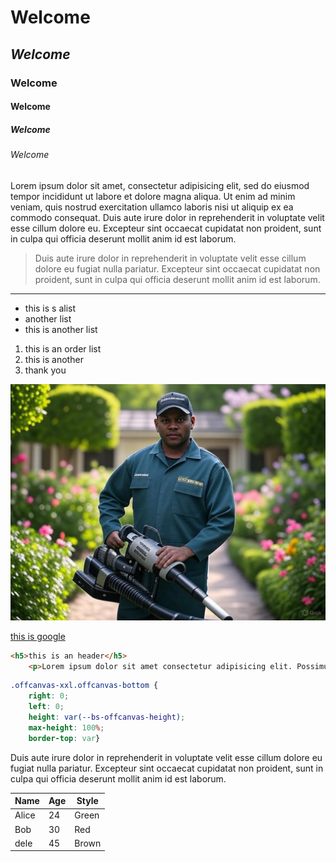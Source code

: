 # Welcome
## *Welcome*
### **Welcome**
#### Welcome
##### Welcome
###### Welcome

Lorem ipsum dolor sit amet, consectetur adipisicing elit, sed do eiusmod tempor incididunt ut labore et dolore magna aliqua. Ut enim ad minim veniam, quis nostrud exercitation ullamco laboris nisi ut aliquip ex ea commodo consequat. Duis aute irure dolor in reprehenderit in voluptate velit esse cillum dolore eu. Excepteur sint occaecat cupidatat non proident, sunt in culpa qui officia deserunt mollit anim id est laborum.


> Duis aute irure dolor in reprehenderit in voluptate velit esse cillum dolore eu fugiat nulla pariatur. Excepteur sint occaecat cupidatat non proident, sunt in culpa qui officia deserunt mollit anim id est laborum.

---
+ this is s alist
+ another list
+ this is another list

1. this is an order list
2. this is another
3. thank you


![cleaner](img/pic.jpg)

[this is google](https://google.com)

```html
<h5>this is an header</h5>
    <p>Lorem ipsum dolor sit amet consectetur adipisicing elit. Possimus pariatur enim velit maiores error, amet quod perferendis nemo, nisi, soluta ullam? Doloremque cumque earum vitae quo! Cum aperiam ea laboriosam?</p>
```

```css
.offcanvas-xxl.offcanvas-bottom {
    right: 0;
    left: 0;
    height: var(--bs-offcanvas-height);
    max-height: 100%;
    border-top: var}
```


 Duis aute irure dolor in reprehenderit in voluptate velit esse cillum dolore eu fugiat nulla pariatur. Excepteur sint occaecat cupidatat non proident, sunt in culpa qui officia deserunt mollit anim id est laborum.



 | Name | Age | Style |
|----------|-----|----|
| Alice | 24 | Green|
| Bob | 30 | Red|
|dele| 45| Brown|

